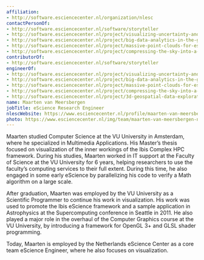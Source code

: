 ```yaml
---
affiliation:
- http://software.esciencecenter.nl/organization/nlesc
contactPersonOf:
- http://software.esciencecenter.nl/software/storyteller
- http://software.esciencecenter.nl/project/visualizing-uncertainty-and-perspectives
- http://software.esciencecenter.nl/project/big-data-analytics-in-the-geo-spatial-domain
- http://software.esciencecenter.nl/project/massive-point-clouds-for-esciences
- http://software.esciencecenter.nl/project/compressing-the-sky-into-a-large-collection-of-statistical-models
contributorOf:
- http://software.esciencecenter.nl/software/storyteller
engineerOf:
- http://software.esciencecenter.nl/project/visualizing-uncertainty-and-perspectives
- http://software.esciencecenter.nl/project/big-data-analytics-in-the-geo-spatial-domain
- http://software.esciencecenter.nl/project/massive-point-clouds-for-esciences
- http://software.esciencecenter.nl/project/compressing-the-sky-into-a-large-collection-of-statistical-models
- http://software.esciencecenter.nl/project/3d-geospatial-data-exploration-for-modern-risk-management-systems
name: Maarten van Meersbergen
jobTitle: eScience Research Engineer
nlescWebsite: https://www.esciencecenter.nl/profile/maarten-van-meersbergen-msc
photo: https://www.esciencecenter.nl/img/team/maarten-van-meersbergen-new.jpg
---
```

Maarten studied Computer Science at the VU University in Amsterdam, where he specialized in Multimedia Applications. His Master’s thesis focused on visualization of the inner workings of the Ibis Complex HPC framework. During his studies, Maarten worked in IT support at the Faculty of Science at the VU University for 6 years, helping researchers to use the faculty’s computing services to their full extent. During this time, he also engaged in some early eScience by parallelizing his code to verify a Math algorithm on a large scale.

After graduation, Maarten was employed by the VU University as a Scientific Programmer to continue his work in visualization. His work was used to promote the Ibis eScience framework and a sample application in Astrophysics at the Supercomputing conference in Seattle in 2011. He also played a major role in the overhaul of the Computer Graphics course at the VU University, by introducing a framework for OpenGL 3+ and GLSL shader programming.

Today, Maarten is employed by the Netherlands eScience Center as a core team eScience Engineer, where he also focuses on visualization.


